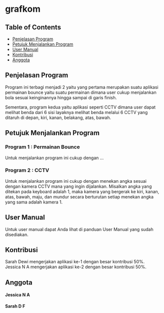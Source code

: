 # grafkom

## Table of Contents

- [Penjelasan Program](#penjelasan-program)
- [Petujuk Menjalankan Program](#petunjuk-menjalankan-program)
- [User Manual](#user-manual)
- [Kontribusi](#kontribusi)
- [Anggota](#anggota)

## Penjelasan Program
Program ini terbagi menjadi 2 yaitu yang pertama merupakan suatu aplikasi permainan bounce yaitu suatu permainan dimana user cukup menjalankan bola sesuai keinginannya hingga sampai di garis finish.

Sementara, program kedua yaitu aplikasi seperti CCTV dimana user dapat melihat benda dari 6 sisi layaknya melihat benda melalui 6 CCTV yang ditaruh di depan, kiri, kanan, belakang, atas, bawah. 

## Petujuk Menjalankan Program

### Program 1 : Permainan Bounce

Untuk menjalankan program ini cukup dengan ...

### Program 2 : CCTV

Untuk menjalankan program ini cukup dengan menekan angka sesuai dengan kamera CCTV mana yang ingin dijalankan. Misalkan angka yang ditekan pada keyboard adalah 1, maka kamera yang bergerak ke kiri, kanan, atas, bawah, maju, dan mundur secara berturutan setiap menekan angka yang sama adalah kamera 1.

## User Manual

Untuk user manual dapat Anda lihat di panduan User Manual yang sudah disediakan.

## Kontribusi

Sarah Dewi mengerjakan aplikasi ke-1 dengan besar kontribusi 50%. Jessica N A mengerjakan aplikasi ke-2 dengan besar kontribusi 50%.

## Anggota

#### Jessica N A

#### Sarah D F
